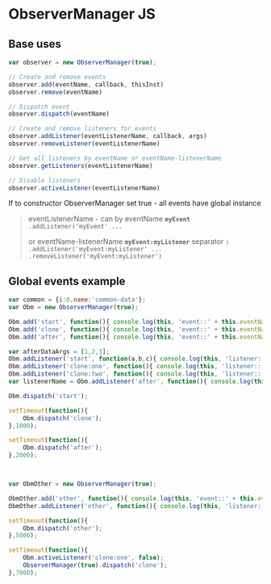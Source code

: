 # ObserverManager JS

## Base uses
```js
var observer = new ObserverManager(true);

// Create and remove events
observer.add(eventName, callback, thisInst)
observer.remove(eventName)

// Dispatch event
observer.dispatch(eventName)

// Create and remove listeners for events
observer.addListener(eventListenerName, callback, args)
observer.removeListener(eventListenerName)

// Get all listeners by eventName or eventName-listenerName
observer.getListeners(eventListenerName)

// Disable listeners
observer.activeListener(eventListenerName)
```

If to constructor ObserverManager set true - all events have global instance

> 
> eventListenerName - can by eventName __`myEvent`__ 
> `.addListener('myEvent' ...`
> 
> or eventName-listenerName __`myEvent:myListener`__ separator __`:`__
> `.addListener('myEvent:myListener' ...`
> `.removeListener('myEvent:myListener')`
> 

## Global events example
```js
var common = {i:0,name:'common-data'};
var Obm = new ObserverManager(true);

Obm.add('start', function(){ console.log(this, 'event::' + this.eventName) }, common);
Obm.add('clone', function(){ console.log(this, 'event::' + this.eventName) }, common);
Obm.add('after', function(){ console.log(this, 'event::' + this.eventName) }, common);

var afterDataArgs = [1,2,3];
Obm.addListener('start', function(a,b,c){ console.log(this, 'listener::' + this.eventName, a, b, c) }, afterDataArgs);
Obm.addListener('clone:one', function(){ console.log(this, 'listener::' + this.eventName) });
Obm.addListener('clone:two', function(){ console.log(this, 'listener::' + this.eventName) });
var listenerName = Obm.addListener('after', function(){ console.log(this, 'listener::' + this.eventName) });

Obm.dispatch('start');

setTimeout(function(){
    Obm.dispatch('clone');
},1000);

setTimeout(function(){
    Obm.dispatch('after');
},2000);



var ObmOther = new ObserverManager(true);

ObmOther.add('other', function(){ console.log(this, 'event::' + this.eventName) });
ObmOther.addListener('other', function(){ console.log(this, 'listener::' + this.eventName) });

setTimeout(function(){
    Obm.dispatch('other');
},5000);

setTimeout(function(){
    Obm.activeListener('clone:one', false);
    ObserverManager(true).dispatch('clone');
},7000);
```